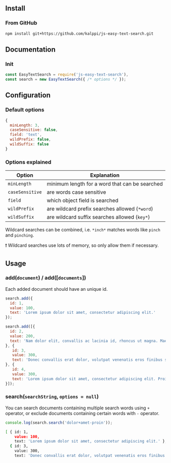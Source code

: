 ## Install

### From GitHub
```sh
npm install git+https://github.com/kalppi/js-easy-text-search.git
```

## Documentation

### Init
```js
const EasyTextSearch = require('js-easy-text-search'),
const search = new EasyTextSearch({ /* options */ });
```
## Configuration

### Default options

```js
{
  minLength: 3,
  caseSensitive: false,
  field: 'text',
  wildPrefix: false,
  wildSuffix: false
}
```
### Options explained

Option | Explanation
-------|------------
``minLength`` | minimum length for a word that can be searched
``caseSensitive`` | are words case sensitive
``field`` | which object field is searched
``wildPrefix`` | are wildcard prefix searches allowed (``*word``)
``wildSuffix`` | are wildcard suffix searches allowed (``key*``)

Wildcard searches can be combined, i.e. ``*inch*`` matches words like ``pinch`` and ``pinching``.

:exclamation: Wildcard searches use lots of memory, so only allow them if necessary.

## Usage

### add(`document`) / add([`documents`])

Each added document should have an unique id.

```js
search.add({
  id: 1,
  value: 100,
  text: 'Lorem ipsum dolor sit amet, consectetur adipiscing elit.'
});

search.add([{
  id: 2,
  value: 200,
  text: 'Nam dolor elit, convallis ac lacinia id, rhoncus ut magna. Maecenas imperdiet auctor justo a tempor. Duis imperdiet sollicitudin velit eget maximus.'
}, {
   id: 3,
   value: 300,
   text: 'Donec convallis erat dolor, volutpat venenatis eros finibus sit amet.'
}, {
   id: 4,
   value: 300,
   text: 'Lorem ipsum dolor sit amet, consectetur adipiscing elit. Proin dignissim augue diam.'
}]);
```
### search(`searchString`, `options = null`)

You can search documents containing multiple search words using `+` operator, or exclude documents containing certain words
with `-` operator.

```js
console.log(search.search('dolor+amet-proin'));
```
```bash
[ { id: 1,
    value: 100,
    text: 'Lorem ipsum dolor sit amet, consectetur adipiscing elit.' },
  { id: 3,
    value: 300,
    text: 'Donec convallis erat dolor, volutpat venenatis eros finibus sit amet.' } ]

```
